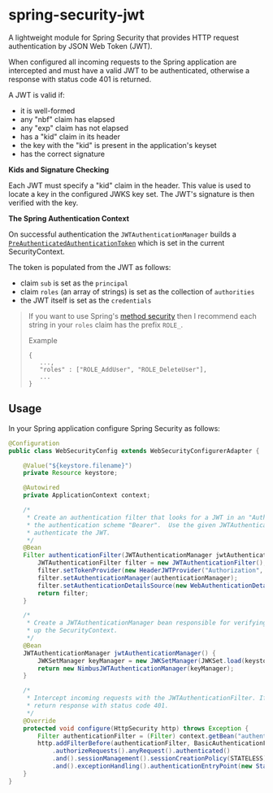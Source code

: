 # spring-security-jwt
A lightweight module for Spring Security that provides HTTP request authentication by JSON Web Token (JWT).

When configured all incoming requests to the Spring application are intercepted and must have a valid JWT to be 
authenticated, otherwise a response with status code 401 is returned.

A JWT is valid if:

- it is well-formed
- any "nbf" claim has elapsed
- any "exp" claim has not elapsed
- has a "kid" claim in its header
- the key with the "kid" is present in the application's keyset
- has the correct signature

**Kids and Signature Checking**

Each JWT must specify a "kid" claim in the header.  This value is used to locate a key in the configured
JWKS key set.  The JWT's signature is then verified with the key.  

**The Spring Authentication Context**

On successful authentication the `JWTAuthenticationManager` builds a 
[`PreAuthenticatedAuthenticationToken`](https://docs.spring.io/spring-security/site/docs/4.2.12.RELEASE/apidocs/org/springframework/security/web/authentication/preauth/PreAuthenticatedAuthenticationToken.html)
which is set in the current SecurityContext.

The token is populated from the JWT as follows:

- claim `sub` is set as the `principal`
- claim `roles` (an array of strings) is set as the collection of `authorities`
- the JWT itself is set as the `credentials`

> If you want to use Spring's [method security](https://docs.spring.io/spring-security/site/docs/5.1.5.RELEASE/reference/htmlsingle/#ns-method-security)
> then I recommend each string in your `roles` claim has the prefix `ROLE_`.
>
> Example
> ```
> {
>    ...,
>    "roles" : ["ROLE_AddUser", "ROLE_DeleteUser"],
>    ...
> }
> ```

## Usage

In your Spring application configure Spring Security as follows:

```java
@Configuration
public class WebSecurityConfig extends WebSecurityConfigurerAdapter {

    @Value("${keystore.filename}")
    private Resource keystore;

    @Autowired
    private ApplicationContext context;

    /*
     * Create an authentication filter that looks for a JWT in an "Authorization" header with 
     * the authentication scheme "Bearer".  Use the given JWTAuthenticationManager to 
     * authenticate the JWT.
     */
    @Bean
    Filter authenticationFilter(JWTAuthenticationManager jwtAuthenticationManager) {
        JWTAuthenticationFilter filter = new JWTAuthenticationFilter();
        filter.setTokenProvider(new HeaderJWTProvider("Authorization", "Bearer"));
        filter.setAuthenticationManager(authenticationManager);
        filter.setAuthenticationDetailsSource(new WebAuthenticationDetailsSource());
        return filter;
    }

    /*
     * Create a JWTAuthenticationManager bean responsible for verifying the JWT and setting
     * up the SecurityContext.
     */
    @Bean
    JWTAuthenticationManager jwtAuthenticationManager() {
        JWKSetManager keyManager = new JWKSetManager(JWKSet.load(keystore.getInputStream()));
        return new NimbusJWTAuthenticationManager(keyManager);
    }

    /*
     * Intercept incoming requests with the JWTAuthenticationFilter. If authentication fails
     * return response with status code 401.
     */
    @Override
    protected void configure(HttpSecurity http) throws Exception {
        Filter authenticationFilter = (Filter) context.getBean("authenticationFilter");
        http.addFilterBefore(authenticationFilter, BasicAuthenticationFilter.class)
            .authorizeRequests().anyRequest().authenticated()
            .and().sessionManagement().sessionCreationPolicy(STATELESS)
            .and().exceptionHandling().authenticationEntryPoint(new StatusCode401AuthenticationEntrypoint());
    }
}
```
